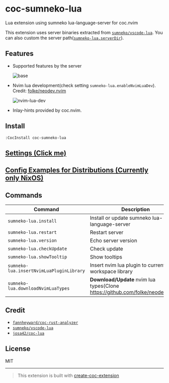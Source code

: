 # coc-sumneko-lua

Lua extension using sumneko lua-language-server for coc.nvim

This extension uses server binaries extracted from [`sumneko/vscode-lua`](https://github.com/sumneko/vscode-lua).
You can also custom the server path([`sumneko-lua.serverDir`](https://github.com/xiyaowong/coc-sumneko-lua/blob/main/settings.md#sumneko-luaserverdir)).

## Features

- Supported features by the server

  ![base](https://user-images.githubusercontent.com/47070852/133086083-a5357ca3-ada6-46d9-953f-f86026c137e4.png)

- Nvim lua development(check setting `sumneko-lua.enableNvimLuaDev`). Credit: [folke/neodev.nvim](https://github.com/folke/neodev.nvim)

  ![nvim-lua-dev](https://user-images.githubusercontent.com/47070852/133085674-2310670d-6129-4aac-86ea-0e475bf09b25.gif)

- Inlay-hints provided by coc.nvim.

## Install

`:CocInstall coc-sumneko-lua`

## [Settings (Click me)](settings.md)

## [Config Examples for Distributions (Currently only NixOS)](examples-for-distributions.md)

## Commands

| Command                                  | Description                                                                    |
| ---------------------------------------- | ------------------------------------------------------------------------------ |
| `sumneko-lua.install`                    | Install or update sumneko lua-language-server                                  |
| `sumneko-lua.restart`                    | Restart server                                                                 |
| `sumneko-lua.version`                    | Echo server version                                                            |
| `sumneko-lua.checkUpdate`                | Check update                                                                   |
| `sumneko-lua.showTooltip`                | Show tooltips                                                                  |
| `sumneko-lua.insertNvimLuaPluginLibrary` | Insert nvim lua plugin to current workspace library                            |
| `sumneko-lua.downloadNvimLuaTypes`       | **Download/Update** nvim lua types(Clone https://github.com/folke/neodev.nvim) |

## Credit

- [`fannheyward/coc-rust-analyzer`](https://github.com/fannheyward/coc-rust-analyzer)
- [`sumneko/vscode-lua`](https://github.com/sumneko/vscode-lua)
- [`josa42/coc-lua`](https://github.com/josa42/coc-lua)

## License

MIT

---

> This extension is built with [create-coc-extension](https://github.com/fannheyward/create-coc-extension)
